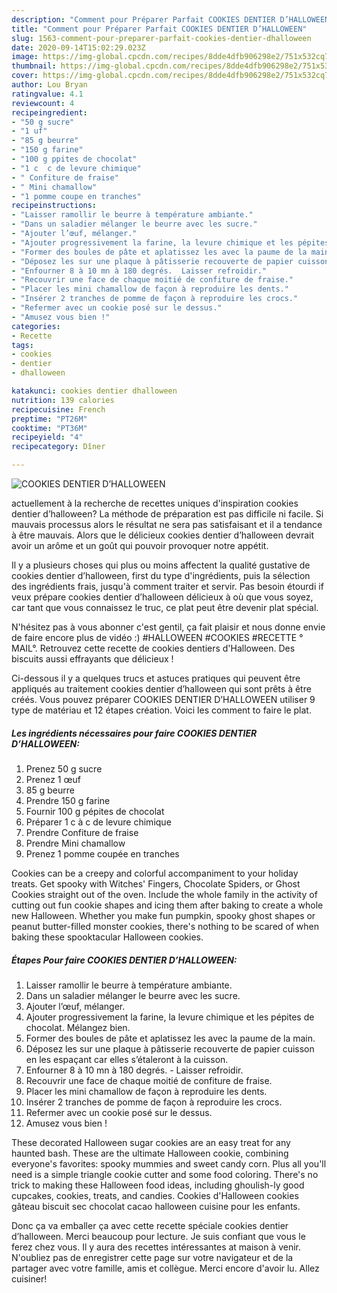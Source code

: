 ```yaml
---
description: "Comment pour Préparer Parfait COOKIES DENTIER D’HALLOWEEN"
title: "Comment pour Préparer Parfait COOKIES DENTIER D’HALLOWEEN"
slug: 1563-comment-pour-preparer-parfait-cookies-dentier-dhalloween
date: 2020-09-14T15:02:29.023Z
image: https://img-global.cpcdn.com/recipes/8dde4dfb906298e2/751x532cq70/cookies-dentier-dhalloween-photo-principale-de-la-recette.jpg
thumbnail: https://img-global.cpcdn.com/recipes/8dde4dfb906298e2/751x532cq70/cookies-dentier-dhalloween-photo-principale-de-la-recette.jpg
cover: https://img-global.cpcdn.com/recipes/8dde4dfb906298e2/751x532cq70/cookies-dentier-dhalloween-photo-principale-de-la-recette.jpg
author: Lou Bryan
ratingvalue: 4.1
reviewcount: 4
recipeingredient:
- "50 g sucre"
- "1 uf"
- "85 g beurre"
- "150 g farine"
- "100 g ppites de chocolat"
- "1 c  c de levure chimique"
- " Confiture de fraise"
- " Mini chamallow"
- "1 pomme coupe en tranches"
recipeinstructions:
- "Laisser ramollir le beurre à température ambiante."
- "Dans un saladier mélanger le beurre avec les sucre."
- "Ajouter l’œuf, mélanger."
- "Ajouter progressivement la farine, la levure chimique et les pépites de chocolat. Mélangez bien."
- "Former des boules de pâte et aplatissez les avec la paume de la main."
- "Déposez les sur une plaque à pâtisserie recouverte de papier cuisson en les espaçant car elles s’étaleront à la cuisson."
- "Enfourner 8 à 10 mn à 180 degrés.  Laisser refroidir."
- "Recouvrir une face de chaque moitié de confiture de fraise."
- "Placer les mini chamallow de façon à reproduire les dents."
- "Insérer 2 tranches de pomme de façon à reproduire les crocs."
- "Refermer avec un cookie posé sur le dessus."
- "Amusez vous bien !"
categories:
- Recette
tags:
- cookies
- dentier
- dhalloween

katakunci: cookies dentier dhalloween 
nutrition: 139 calories
recipecuisine: French
preptime: "PT26M"
cooktime: "PT36M"
recipeyield: "4"
recipecategory: Dîner

---
```



![COOKIES DENTIER D’HALLOWEEN](https://img-global.cpcdn.com/recipes/8dde4dfb906298e2/751x532cq70/cookies-dentier-dhalloween-photo-principale-de-la-recette.jpg)

actuellement à la recherche de recettes uniques d'inspiration cookies dentier d’halloween? La méthode de préparation est pas difficile ni facile. Si mauvais processus alors le résultat ne sera pas satisfaisant et il a tendance à être mauvais. Alors que le délicieux cookies dentier d’halloween devrait avoir un arôme et un goût qui pouvoir provoquer notre appétit.

Il y a plusieurs choses qui plus ou moins affectent la qualité gustative de cookies dentier d’halloween, first du type d'ingrédients, puis la sélection des ingrédients frais, jusqu'à comment traiter et servir. Pas besoin étourdi if veux prépare cookies dentier d’halloween délicieux à où que vous soyez, car tant que vous connaissez le truc, ce plat peut être devenir plat spécial.

N&#39;hésitez pas à vous abonner c&#39;est gentil, ça fait plaisir et nous donne envie de faire encore plus de vidéo :) #HALLOWEEN #COOKIES #RECETTE ° MAIL°. Retrouvez cette recette de cookies dentiers d&#39;Halloween. Des biscuits aussi effrayants que délicieux !


Ci-dessous il y a quelques trucs et astuces pratiques qui peuvent être appliqués au traitement cookies dentier d’halloween qui sont prêts à être créés. Vous pouvez préparer COOKIES DENTIER D’HALLOWEEN utiliser 9 type de matériau et 12 étapes création. Voici les comment to faire le plat.

<!--inarticleads1-->

##### Les ingrédients nécessaires pour faire COOKIES DENTIER D’HALLOWEEN:

1. Prenez 50 g sucre
1. Prenez 1 œuf
1.  85 g beurre
1. Prendre 150 g farine
1. Fournir 100 g pépites de chocolat
1. Préparer 1 c à c de levure chimique
1. Prendre  Confiture de fraise
1. Prendre  Mini chamallow
1. Prenez 1 pomme coupée en tranches


Cookies can be a creepy and colorful accompaniment to your holiday treats. Get spooky with Witches&#39; Fingers, Chocolate Spiders, or Ghost Cookies straight out of the oven. Include the whole family in the activity of cutting out fun cookie shapes and icing them after baking to create a whole new Halloween. Whether you make fun pumpkin, spooky ghost shapes or peanut butter-filled monster cookies, there&#39;s nothing to be scared of when baking these spooktacular Halloween cookies. 

<!--inarticleads2-->

##### Étapes Pour faire COOKIES DENTIER D’HALLOWEEN:

1. Laisser ramollir le beurre à température ambiante.
1. Dans un saladier mélanger le beurre avec les sucre.
1. Ajouter l’œuf, mélanger.
1. Ajouter progressivement la farine, la levure chimique et les pépites de chocolat. Mélangez bien.
1. Former des boules de pâte et aplatissez les avec la paume de la main.
1. Déposez les sur une plaque à pâtisserie recouverte de papier cuisson en les espaçant car elles s’étaleront à la cuisson.
1. Enfourner 8 à 10 mn à 180 degrés.  - Laisser refroidir.
1. Recouvrir une face de chaque moitié de confiture de fraise.
1. Placer les mini chamallow de façon à reproduire les dents.
1. Insérer 2 tranches de pomme de façon à reproduire les crocs.
1. Refermer avec un cookie posé sur le dessus.
1. Amusez vous bien !


These decorated Halloween sugar cookies are an easy treat for any haunted bash. These are the ultimate Halloween cookie, combining everyone&#39;s favorites: spooky mummies and sweet candy corn. Plus all you&#39;ll need is a simple triangle cookie cutter and some food coloring. There&#39;s no trick to making these Halloween food ideas, including ghoulish-ly good cupcakes, cookies, treats, and candies. Cookies d&#39;Halloween cookies gâteau biscuit sec chocolat cacao halloween cuisine pour les enfants. 


Donc ça va emballer ça avec cette recette spéciale cookies dentier d’halloween. Merci beaucoup pour lecture. Je suis confiant que vous le ferez chez vous. Il y aura des recettes  intéressantes at maison à venir. N'oubliez pas de enregistrer cette page sur votre navigateur et de la partager avec votre famille, amis et collègue. Merci encore d'avoir lu. Allez cuisiner!
